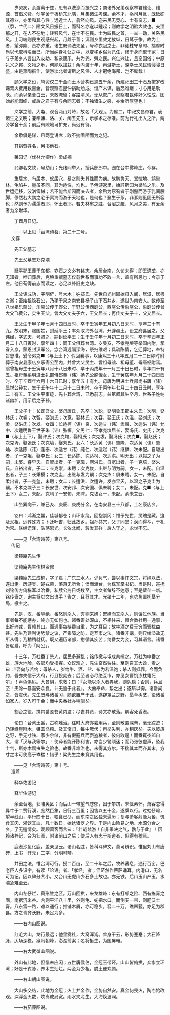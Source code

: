 <!-- { "loadSidebar": true } -->
　　岁癸亥，余游寓于兹，思有以洗涤而振兴之；商诸外兄弟观察林君维让、维源，首倡义赀，创学舍于板桥东北隅，月集诸生考课。余不才，忝司月旦，既砥砺其德业，亦柔和其心性；远近士人，翕然向风。迩来民无竞心、士有奋志，■〈忝，艹代二〉陋文风日振日上，而科名亦遂以踵起；则教学之明验大效也。夫湮郁之开，在人不在地；转移风气，在士不在民。士为四民之首，一举一动，关系民风。士习端则民生观感兴起，月趋于善；漓则乡里效尤放纵，日鹜于争。故为士者，望弥隆、责亦弥重。诸生既诵法先圣，号称衣冠之士，非徒株守章句、揣摩时尚以弋取科名而已。所当纳身礼让之中，以变移乡俗为己任，修于身而型于家；日与子弟乡人言出入友助、和亲康乐，共为尧、舜之民。兴仁兴让，且变国俗；中原礼义之邦、文物之地，何能以加兹！余内渡十年，再游斯土，深幸士风民情骎骎日盛，由是熏陶振作，使游淡北者谓斯之风俗、人才冠绝海邦，岂不懿哉！

　　顾义学之设，鸠资仅二千金而土木营构已逾五千余，所建祀田三十石及按岁改课膏火费用数百金，皆观察君昆仲捐助勉成。恒产未谋，后恐难继；寸心用是耿耿。而余以亲舍白云，未敢淹留；客路清风，无从恢广。观察君昆仲好义性成，图始必能图终，或后之君子有与余同志者；不独诸生之感，亦余所厚望也！

　　义学之前，大屯、观音两山对峙，故名「大观」。为屋二，中祀文昌帝君，表诸生之文明；兼奉濂、洛、关、闽五先生，示学术之标准。前为行礼出入之所，两旁学舍十余；前后有隙地可扩充，尚迟有待。

　　余忝倡是谋，且两登讲席；敢不揣固陋而为之记。

　　其捐赀姓名，另书他石。

　　莱园记（伐林允卿作）梁成楠

　　允卿名文钦，号幼山；光绪间举人，授兵部郎中。园在台中雾峰庄，今存。

　　鱼居水、鸟居木、蚁居穴，易之则失其性而为病。故鹏负天、鷽控地、鹪巢林、龟陷井，量虽不同，其为适性，均也。予倦游返里，始辟斯园为循陔之乐。及世运迁移，波汹雷駴；若不能舍斯园而决去者，余殆为豕虱者于刚鬣而游于乳间股脚，侈然若大鹏之宅于冥海而游于天地也，是何也？虱生于豕，非豕则虱固无所容也；然则予为濡濡者耶、怀土者耶。若夫林壑之胜、台沼之趣、风月之美，有爱余者为余增华。

　　丁酉月日记。

　　——以上见「台湾诗荟」第二十二号。  
　 
文存

　　先王父墓志

　　先王父墓志郑克塽

　　延平郡王薨于东都，穸石之文必有铭志。余居台南，久访未得；即王遗垄，亦无知者。唯归葬后，克塽重撰墓志仅载世系而事功不敢一言，盖有所忌也；今录于左。他日苟得前志而读之，必足以补旧史之缺。

　　王父讳成功，字明俨，号大木；姓郑氏。先世自光州固始县入闽，居漳、居粤之潮；至始祖隐石公，乃移于泉之南安县杨子山下石井乡，遂世为南安人。数传至八世祖乐斋公，乐斋公传于野公，于野公传西庭公，西庭公传象庭公，象庭公传曾大父飞黄公，实生王父。曾大父丈夫子六，王父居长；再传丈夫子十，父又居长。

　　王父生于甲子年七月十四日辰时、卒于壬寅年五月初八日未时，享年三十有九。故明末，赐国姓，封延平王；率众取海外台湾，开辟疆土，设立府县居之。父讳经，字式天，号贤之，嗣封延平王；生于壬午年十月初二日未时、卒于辛酉年正月二十八日寅时，享年四十：同王父俱葬台湾。岁癸亥，不孝克塽等举国内附，挈眷入京，蒙恩封汉军公。念台湾远隔深海，祭扫维艰；具疏陈情，乞迁葬地，奉特旨恩准。爰令弟克■〈与上土下〉假回襄事，以康熙三十八年五月二十二日卯时附葬于南安县康店乡乐斋公茔内，并曾大父灵主、曾祖母翁、祖母董、母唐柩附焉。翁曾祖母生于壬寅年八月十八日未时、卒于丙戌年十一月三十日巳时，享年四十有五。祖母董系明进士礼部侍郎董（讳）扬先公胞侄女，生于癸亥年九月二十四日酉时、卒于辛酉年六月十六日巳时；享年五十有九。母唐为明进士兵部尚书唐（讳）显悦公孙女，生于壬午年十二月十二日未时、卒于丙午年七月二十四日丑时，享年二十有五。王父生平事迹，先卜葬台湾，已悉前志。兹第叙其生卒月、世系子姓纳诸幽圹，用示后之子孙。

　　王父子十：长即吾父，娶母唐氏，先卒；次聪，娶明鲁王郡主朱氏；次明，娶林氏；次睿；次智，娶洪氏；次宽，娶林氏；次容，娶王氏；次温，娶刘氏；次柔，娶洪氏；次发。女四：长适柯（讳）良、次适甘（讳）孟煜、次适洪（讳）允中、次适明鲁王世子朱（讳）弘桓。父男七：不孝克塽居长，娶冯氏、史氏；次克■〈与上土下〉，娶许氏；次克均，娶柯氏；次克坺，娶冯氏；次克■，娶赵氏；次克圻，娶张氏；次克塙，娶刘氏。女六：长适黄（讳）肇隆、次适黄（讳）肇灿、次适陈（讳）逢泰、次适甘（讳）纯仁、次适赵（讳）继麟、次未配。自聪出者，子一克坦，娶李氏；女三：长适陈、次适柯、次适洪。明无出；以裕之子为嗣，未娶。睿早夭。自智出者，子一克璋，聘洪氏。自宽出者，子一克培，娶朱氏。自裕出者，子二：长克崇，未聘；次克俊，出继与明为嗣。女一，未配。自温出者，子三：长秉模；次克圭，出继与发为嗣；次克杰：俱未聘。女一，未配。自柔出者，子一克玺，未聘；女二：长适洪、次适许。发亦早夭，以温之子克圭为嗣。不孝克塽子三：长安世、次安邦、次安国、俱未聘；女二，未配。克■〈与上土下〉女二，未配。克均子一安甸，未聘。克坺女一，未配。余未艾云。

　　山坐巽向干，兼己亥、庚辰、庚戌分金，在南安县三十八都，土名康店乡。

　　铭曰：鸿渐之麓，佳城郁苍；山环水绕，回抱崇冈：惟予先世，灵魄是藏。迨及父祖，远葬殊方；卜迁叶吉，归此故乡。祖孙共穴，父子同堂；涣而得萃，于礼为常。联绵遗泽，浩荡恩光。长依北阙，骏发其祥；后人守之，永世不忘。

　　——见「台湾诗荟」第八号。  
　 
传记

　　梁钝庵先生传

　　梁钝庵先生传林资修

　　梁钝庵先生成楠，字子嘉；广东三水人。少负气，尝以事忤文宗，将绳以法，遂出走。历游吴、楚戎幕，落落无所合；愤而渡台，为栋军掌书记。当是时，巡抚刘铭传方倚栋军以治番，私牍公务日或数至，主文者每辞不达意；至是壁垒一新。铭传奇之，询主将以文出谁手？告之，且荐其才。光绪十二年，东势角置抚垦分局，檄主之。

　　先是，汉、番隔绝，番怒则杀人，穷则来媾；既媾而又杀人，则诿过他族。当事者每不能惩办，终亦无如何也。诸番僻处深山，不相往来，恒合数社用一通事，出好兴戎，胥赖其口。而通事每挟番自重，为之耳目；故牛酒之费无穷而骚扰益甚。先生乃建利诱势禁之议，严乘障之防、定互市之法。诸番非媾，则尺缕溢盐无所从得；乃稍稍就抚。既又遍历诸部，拊循其疾苦；纳番女为妾，习其语言。诸番皆昵爱，呼为「阿公」。

　　十三年，万社番丁杀人，居民多避乱；铭传檄与屯戍共擒之。万社为中番之雄，族大地险，各部均受指挥。众议难之，先生奋然独往。至则召其大酋，责之曰：『吾向与若约：毋杀人，岁给牛、酒、盐、布为若温饱；杀人则抵罪。今而负约，吾亦失信于大府，行且投劾去；后至者必尽绝互市，亦见女曹饥冻枕籍死尔』！声色俱厉。大酋惧，求救；曰：『女能以杀人者畀我，则免戾；否则，兵且至！夫除一暴而安众良，计无逾于此者』。大酋奉命，絷之出；遂斩以徇。诸番闻之，皆震伏。先生既与诸番习，颇欲置产于此，遂辟罩兰之野。垦草树艺，役诸番如家人，岁入可千金；而中央番社亦稍驯矣。

　　割台之役，携其番妾苍黄内渡；尽丧其赀，诗文亦散落。嗣客死香港。

　　论曰：台湾土番，古称难治。往时大府亦尝用兵，至则散匿深菁，毫无踪迹；乃转缘崖附木，狙击刍粮。及其惰归，每中厥伏；再举失利，亦稍厌矣。夫以彼族之野，手无寸铁、家少余储，非有假寇兵而赍盗粮者，彼何敢逞！而番辄夜郎自大，谓「汉与我等尔」！使译者能开陈利害，亦当少警顽迷；而乃张彼虚声，坠我士气，斯亦木腐虫生之验也。故番非难治也，未得其方尔。不揣其本而齐其末，方寸之木可使高于岑楼！惜乎！梁先生之未竟其用也。

　　——见「台湾诗荟」第十号。  
　 
遗着

　　释华佑游记

　　释华佑游记

　　余至台地，获睹奥区；而后山一带望气苍郁，困于攀跻，未惬素怀。萧客忽得异牛于二赞行溪，庞然巨象，日行三百里；因售以五十金，遂乘以行。过蛤仔岭，望半线山，平行四十日，粮食已尽，而东南之区独未遍历；复与萧客射鹿为餐，饥食其肉、渴饮其血，凡十数日，始达诸罗之界。于是内山险易之地、水源分合之乡，了无遁情矣。爰顾萧客而言曰：『壮哉兹游！自非果决之气，孰与于此』！因赖诸梓记，合为壮图，附诸前山之后；使后人有志于斯道者，但得有稽焉。

　　鹿港沙鱼化鹿，盖亲见云。诸山名胜，皆科斗碑文，莫可辨识。惟里刘山有唐碑，上书「开元」二字，分明可辨。

　　井田之法，惟台湾可行。授二百亩，至二十年之后，牧养蕃息，通行百亩。巴老臣人多识字，有读「论语」者、「孝经」者；但茫然作菩萨诵耳。内港口，无名可为记，因以碑分大小。又台山无虎山少石多土故也。亦无铁。后山玉山产玉，水湍急难至云。

　　内山冬仔烂，真形胜之区。万山回拱，来龙雄峙：东有打邻之险、西有拣膏之固，南据沉米谷。内则平洋八十里，外则龟、蛇把水口。而倒麦一带，则肥沃土膏。八东雷一路，难以通行；推铺木屑，亦可稳步，容二十万。礁凹藐，亦足为郡县。方之青齐沃野，未足为多。

　　——右内山图说。

　　红毛大山，龙行最远；他里雾社，大窝浑沌。耸身干云，形势蹇蹇；大石降脉，仄场深稳。猴闷朝峰，澎湖前案；名将挺生，为国屏翰。

　　——右大武垄山图说。

　　外山有此地，但惜未应闲；五世膺侯伯，金冠玉带环。山山皆俯拱，众水立环湾；好是干亥脉，养木生灿烂。两金为少祖，脱土便欢颜。

　　——右山朝山图说。

　　大山多交结，此地为金冠；火土并金作，金势自然安。真金何畏火，陶冶始改观。深浮金火数，坎离成局宽。雨水夹龙生，大海焕波澜。

　　——右茄藤图说。

